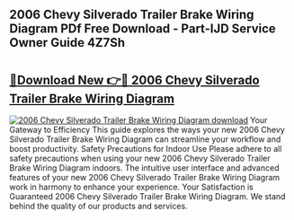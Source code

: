 ## 2006 Chevy Silverado Trailer Brake Wiring Diagram PDf Free Download - Part-IJD Service Owner Guide 4Z7Sh

# <h2><a href="http://dfkqrnn.blite.top/?on=2006+Chevy+Silverado+Trailer+Brake+Wiring+Diagram">🔗Download New 👉🔴 2006 Chevy Silverado Trailer Brake Wiring Diagram</a></h2>

[![2006 Chevy Silverado Trailer Brake Wiring Diagram download](https://i.imgur.com/lujVjoI.png)](http://dfkqrnn.blite.top/?on=2006+Chevy+Silverado+Trailer+Brake+Wiring+Diagram)
Your Gateway to Efficiency This guide explores the ways your new 2006 Chevy Silverado Trailer Brake Wiring Diagram can streamline your workflow and boost productivity. Safety Precautions for Indoor Use Please adhere to all safety precautions when using your new 2006 Chevy Silverado Trailer Brake Wiring Diagram indoors. The intuitive user interface and advanced features of your new 2006 Chevy Silverado Trailer Brake Wiring Diagram work in harmony to enhance your experience. Your Satisfaction is Guaranteed 2006 Chevy Silverado Trailer Brake Wiring Diagram. We stand behind the quality of our products and services.
